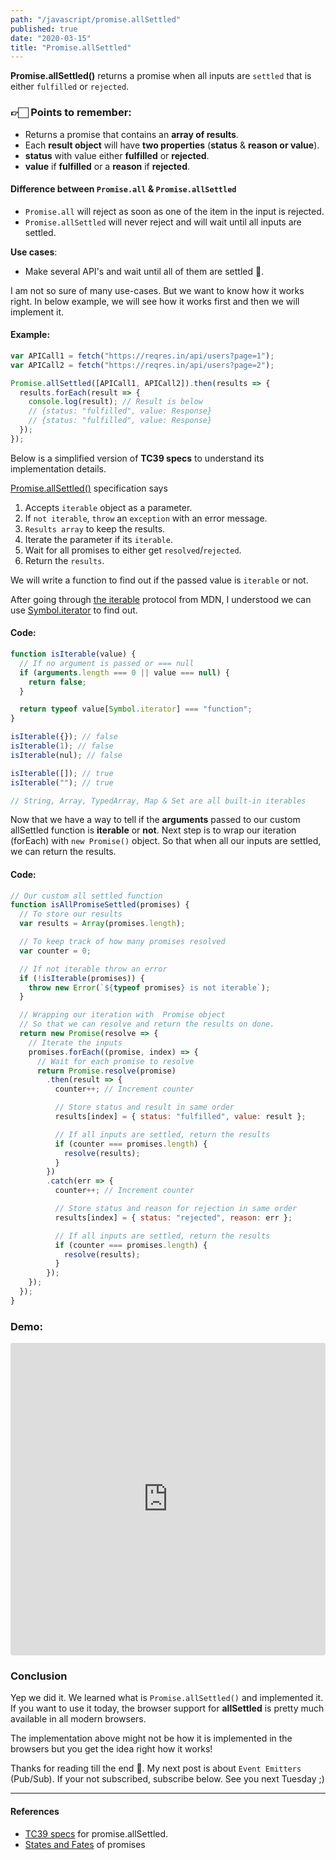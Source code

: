 ```yaml
---
path: "/javascript/promise.allSettled"
published: true
date: "2020-03-15"
title: "Promise.allSettled"
---
```


<!-- <br /><img src="./promise.allSettled.png" alt="Promise.allSettled" /><br /> -->

**Promise.allSettled()** returns a promise when all inputs are `settled` that is either `fulfilled` or `rejected`.

### 👉🏻 Points to remember:

- Returns a promise that contains an **array of results**.
- Each **result object** will have **two properties** (**status** & **reason or value**).
- **status** with value either **fulfilled** or **rejected**.
- **value** if **fulfilled** or a **reason** if **rejected**.

#### Difference between `Promise.all` & `Promise.allSettled`

- `Promise.all` will reject as soon as one of the item in the input is rejected.
- `Promise.allSettled` will never reject and will wait until all inputs are settled.

**Use cases**:

- Make several API's and wait until all of them are settled 🤔.

I am not so sure of many use-cases. But we want to know how it works right. In below example, we will see how it works first and then we will implement it.

#### Example:

```js
var APICall1 = fetch("https://reqres.in/api/users?page=1");
var APICall2 = fetch("https://reqres.in/api/users?page=2");

Promise.allSettled([APICall1, APICall2]).then(results => {
  results.forEach(result => {
    console.log(result); // Result is below
    // {status: "fulfilled", value: Response}
    // {status: "fulfilled", value: Response}
  });
});
```

Below is a simplified version of **TC39 specs** to understand its implementation details.

[Promise.allSettled()](https://tc39.es/proposal-promise-allSettled/#sec-performpromiseallsettled) specification says

1. Accepts `iterable` object as a parameter.
1. If `not iterable`, `throw` an `exception` with an error message.
1. `Results array` to keep the results.
1. Iterate the parameter if its `iterable`.
1. Wait for all promises to either get `resolved`/`rejected`.
1. Return the `results`.

We will write a function to find out if the passed value is `iterable` or not.

After going through [the iterable](https://developer.mozilla.org/en-US/docs/Web/JavaScript/Reference/Iteration_protocols) protocol from MDN, I understood we can use [Symbol.iterator](https://developer.mozilla.org/en-US/docs/Web/JavaScript/Reference/Global_Objects/Symbol/iterator) to find out.

#### Code:

```js
function isIterable(value) {
  // If no argument is passed or === null
  if (arguments.length === 0 || value === null) {
    return false;
  }

  return typeof value[Symbol.iterator] === "function";
}

isIterable({}); // false
isIterable(1); // false
isIterable(nul); // false

isIterable([]); // true
isIterable(""); // true

// String, Array, TypedArray, Map & Set are all built-in iterables
```

Now that we have a way to tell if the **arguments** passed to our custom allSettled function is **iterable** or **not**. Next step is to wrap our iteration (forEach) with `new Promise()` object. So that when all our inputs are settled, we can return the results.

#### Code:

```js
// Our custom all settled function
function isAllPromiseSettled(promises) {
  // To store our results
  var results = Array(promises.length);

  // To keep track of how many promises resolved
  var counter = 0;

  // If not iterable throw an error
  if (!isIterable(promises)) {
    throw new Error(`${typeof promises} is not iterable`);
  }

  // Wrapping our iteration with  Promise object
  // So that we can resolve and return the results on done.
  return new Promise(resolve => {
    // Iterate the inputs
    promises.forEach((promise, index) => {
      // Wait for each promise to resolve
      return Promise.resolve(promise)
        .then(result => {
          counter++; // Increment counter

          // Store status and result in same order
          results[index] = { status: "fulfilled", value: result };

          // If all inputs are settled, return the results
          if (counter === promises.length) {
            resolve(results);
          }
        })
        .catch(err => {
          counter++; // Increment counter

          // Store status and reason for rejection in same order
          results[index] = { status: "rejected", reason: err };

          // If all inputs are settled, return the results
          if (counter === promises.length) {
            resolve(results);
          }
        });
    });
  });
}
```

### Demo:

<iframe
     src="https://codesandbox.io/embed/funny-poitras-n174r?autoresize=1&fontsize=14&hidenavigation=1&module=%2Findex.js&theme=dark"
     style="width:100%; height:500px; border:0; border-radius: 4px; overflow:hidden;"
     title="Promise.allSettled"
     allow="geolocation; microphone; camera; midi; vr; accelerometer; gyroscope; payment; ambient-light-sensor; encrypted-media; usb"
     sandbox="allow-modals allow-forms allow-popups allow-scripts allow-same-origin"
   ></iframe>

### Conclusion

Yep we did it. We learned what is `Promise.allSettled()` and implemented it. If you want to use it today, the browser support for **allSettled** is pretty much available in all modern browsers.

The implementation above might not be how it is implemented in the browsers but you get the idea right how it works!

Thanks for reading till the end 😬. My next post is about `Event Emitters` (Pub/Sub). If your not subscribed, subscribe below. See you next Tuesday ;)

<hr />

#### References

- [TC39 specs](https://tc39.es/proposal-promise-allSettled/#sec-promise.allsettled) for promise.allSettled.
- [States and Fates](https://github.com/domenic/promises-unwrapping/blob/master/docs/states-and-fates.md) of promises
